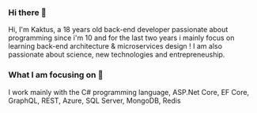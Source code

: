 ### Hi there 👋

Hi, I'm Kaktus, a 18 years old back-end developer passionate about programming since i'm 10 and for the last two years i mainly focus on learning back-end architecture & microservices design  ! 
I am also passionate about science, new technologies and entrepreneuship.

### What I am focusing on 👀
I work mainly with the C# programming language, ASP.Net Core, EF Core, GraphQL, REST, Azure, SQL Server, MongoDB, Redis
